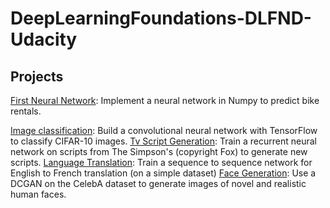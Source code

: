 # DeepLearningFoundations-DLFND-Udacity
## Projects

[First Neural Network](https://github.com/MHAbido/DeepLearningFoundations-DLFND-Udacity/tree/master/P1-First_Neural_Network): Implement a neural network in Numpy to predict bike rentals.

[Image classification](https://github.com/MHAbido/DeepLearningFoundations-DLFND-Udacity/tree/master/P2-Image_Classification): Build a convolutional neural network with TensorFlow to classify CIFAR-10 images.
[Tv Script Generation](https://github.com/MHAbido/DeepLearningFoundations-DLFND-Udacity/tree/master/P3-Tv_Script_Generation): Train a recurrent neural network on scripts from The Simpson's (copyright Fox) to generate new scripts.
[Language Translation](https://github.com/MHAbido/DeepLearningFoundations-DLFND-Udacity/tree/master/P4-Language_Translation): Train a sequence to sequence network for English to French translation (on a simple dataset)
[Face Generation](https://github.com/MHAbido/DeepLearningFoundations-DLFND-Udacity/tree/master/P5-Face_Generation): Use a DCGAN on the CelebA dataset to generate images of novel and realistic human faces.
